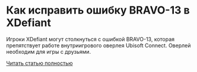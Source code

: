 # Как исправить ошибку BRAVO-13 в XDefiant



Игроки XDefiant могут столкнуться с ошибкой BRAVO-13, которая препятствует работе внутриигрового оверлея Ubisoft Connect. Оверлей необходим для игры с друзьями.

[Читать статью полностью](https://xyberbara.com/gaming/bravo-13-xdefiant/)

